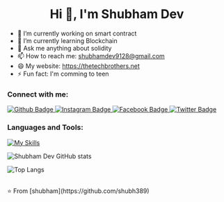  <h1 align="center">Hi 👋, I'm Shubham Dev</h1>

- 🔭 I’m currently working on smart contract
- 🌱 I’m currently learning Blockchain
- 💬 Ask me anything about solidity 
- 📫 How to reach me: shubhamdev9128@gmail.com
- 😄 My website: https://thetechbrothers.net
- ⚡ Fun fact: I'm comming to teen
  
### Connect with me:
<div id="badges">
  <a href="https://github.com/shubh398">
    <img src="https://img.shields.io/badge/Github-white?style=for-the-badge&logo=Github&logoColor=black" alt="Github Badge"/>
  </a>
  
   <a href="https://www.instagram.com/_shubham_.91">
    <img src="https://img.shields.io/badge/Instagram-purple?style=for-the-badge&logo=instagram&logoColor=white" alt="Instagram Badge"/>
  </a>
   <a href=https://m.facebook.com/profile.php?id=100016445918960>
    <img src="https://img.shields.io/badge/Facebook-blue?style=for-the-badge&logo=facebook&logoColor=white" alt="Facebook Badge"/>
  </a>
   <a href="https://x.com/Shubham91op?t=HNzSbzB6LhBgDLcTKIaH5g&s=09">
    <img src="https://img.shields.io/badge/Twitter-blue?style=for-the-badge&logo=twitter&logoColor=white" alt="Twitter Badge"/>
  </a>
</div>

### Languages and Tools:
[![My Skills](https://skillicons.dev/icons?i=ethereum,react,firebase,github,git,postman,figma,xd&perline=5)](https://skillicons.dev)

![Shubham Dev GitHub stats](https://github-readme-stats.vercel.app/api?username=axiftaj&show_icons=true&theme=dark)

![Top Langs](https://github-readme-stats.vercel.app/api/top-langs/?username=axiftaj&theme=dark)


<br>
⭐️ From [shubham](https://github.com/shubh389)